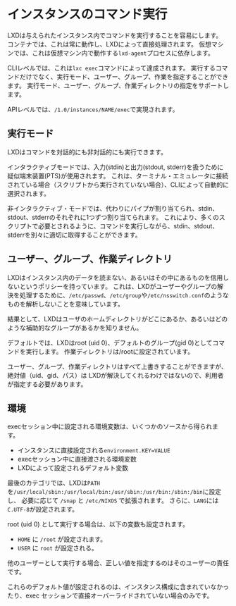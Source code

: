 # インスタンスのコマンド実行
LXDは与えられたインスタンス内でコマンドを実行することを容易にします。
コンテナでは、これは常に動作し、LXDによって直接処理されます。
仮想マシンでは、これは仮想マシン内で動作する`lxd-agent`プロセスに依存します。

CLIレベルでは、これは`lxc exec`コマンドによって達成されます。
実行するコマンドだけでなく、実行モード、ユーザー、グループ、作業を指定することができます。
実行モード、ユーザー、グループ、作業ディレクトリの指定をサポートします。

APIレベルでは、`/1.0/instances/NAME/exec`で実現されます。

## 実行モード
LXDはコマンドを対話的にも非対話的にも実行できます。

インタラクティブモードでは、入力(stdin)と出力(stdout, stderr)を扱うために疑似端末装置(PTS)が使用されます。
これは、ターミナル・エミュレータに接続されている場合（スクリプトから実行されていない場合）、CLIによって自動的に選択されます。

非インタラクティブ・モードでは、代わりにパイプが割り当てられ、stdin、stdout、stderrのそれぞれに1つずつ割り当てられます。
これにより、多くのスクリプトで必要とされるように、コマンドを実行しながら、stdin、stdout、stderrを別々に適切に取得することができます。

## ユーザー、グループ、作業ディレクトリ
LXDはインスタンス内のデータを読まない、あるいはその中にあるものを信用しないというポリシーを持っています。
これは、LXDがユーザーやグループの解決を処理するために、`/etc/passwd`、`/etc/group`や`/etc/nsswitch.conf`のようなものを解析しないことを意味しています。

結果として、LXDはユーザのホームディレクトリがどこにあるか、あるいはどのような補助的なグループがあるかを知りません。

デフォルトでは、LXDはroot (uid 0)、デフォルトのグループ(gid 0)としてコマンドを実行します。
作業ディレクトリは/rootに設定されています。

ユーザー、グループ、作業ディレクトリはすべて上書きすることができますが、絶対値（uid、gid、パス）は
LXDが解決してくれるわけではないので、利用者が指定する必要があります。

## 環境
execセッション中に設定される環境変数は、いくつかのソースから得られます。
 - インスタンスに直接設定される`environment.KEY=VALUE`
 - execセッション中に直接渡される環境変数
 - LXDによって設定されるデフォルト変数

最後のカテゴリでは、LXDは`PATH`を`/usr/local/sbin:/usr/local/bin:/usr/sbin:/usr/bin:/sbin:/bin`に設定し、
必要に応じて `/snap` と `/etc/NIXOS` で拡張されます。
さらに、`LANG`には`C.UTF-8`が設定されます。

root (uid 0) として実行する場合は、以下の変数も設定されます。
 - `HOME` に `/root` が設定されます。
 - `USER` に `root` が設定される。

他のユーザーとして実行する場合、正しい値を指定するのはそのユーザーの責任です。

これらのデフォルト値が設定されるのは、インスタンス構成に含まれていなかったり、exec セッションで直接オーバーライドされていない場合のみです。
